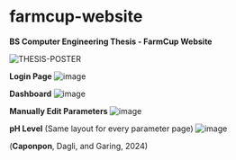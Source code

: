 # farmcup-website
**BS Computer Engineering Thesis - FarmCup Website**


![THESIS-POSTER](https://github.com/user-attachments/assets/3fd26093-4b6e-4aeb-bfa3-bef5969afc0e)


**Login Page**
![image](https://github.com/user-attachments/assets/28814c3f-a5df-4a12-84d9-6eab2579d299)


**Dashboard**
![image](https://github.com/user-attachments/assets/4713a715-ddcf-45c0-bad1-7948536efb99)


**Manually Edit Parameters**
![image](https://github.com/user-attachments/assets/4592ca28-273d-4d8b-a385-ca18390eae53)


**pH Level** (Same layout for every parameter page)
![image](https://github.com/user-attachments/assets/35cd852b-28ff-44f5-998a-6e131a33b6bb)


(**Caponpon**, Dagli, and Garing, 2024)
